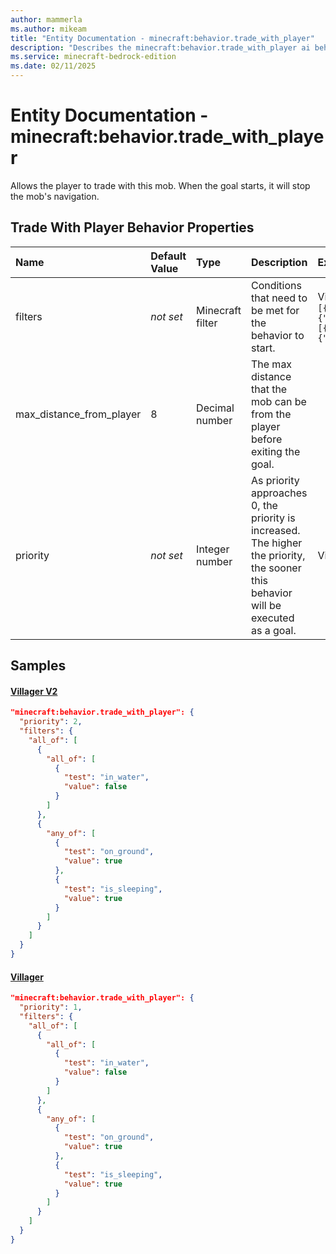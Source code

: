 ```yaml
---
author: mammerla
ms.author: mikeam
title: "Entity Documentation - minecraft:behavior.trade_with_player"
description: "Describes the minecraft:behavior.trade_with_player ai behavior component"
ms.service: minecraft-bedrock-edition
ms.date: 02/11/2025 
---
```


# Entity Documentation - minecraft:behavior.trade_with_player

Allows the player to trade with this mob. When the goal starts, it will stop the mob's navigation.


## Trade With Player Behavior Properties

|Name       |Default Value |Type |Description |Example Values |
|:----------|:-------------|:----|:-----------|:------------- |
| filters | *not set* | Minecraft filter | Conditions that need to be met for the behavior to start. | Villager V2: `{"all_of":[{"all_of":[{"test":"in_water","value":false}]},{"any_of":[{"test":"on_ground","value":true},{"test":"is_sleeping","value":true}]}]}` | 
| max_distance_from_player | 8 | Decimal number | The max distance that the mob can be from the player before exiting the goal. |  | 
| priority | *not set* | Integer number | As priority approaches 0, the priority is increased. The higher the priority, the sooner this behavior will be executed as a goal. | Villager V2: `2`, Villager: `1` | 

## Samples

#### [Villager V2](https://github.com/Mojang/bedrock-samples/tree/preview/behavior_pack/entities/villager_v2.json)


```json
"minecraft:behavior.trade_with_player": {
  "priority": 2,
  "filters": {
    "all_of": [
      {
        "all_of": [
          {
            "test": "in_water",
            "value": false
          }
        ]
      },
      {
        "any_of": [
          {
            "test": "on_ground",
            "value": true
          },
          {
            "test": "is_sleeping",
            "value": true
          }
        ]
      }
    ]
  }
}
```

#### [Villager](https://github.com/Mojang/bedrock-samples/tree/preview/behavior_pack/entities/villager.json)


```json
"minecraft:behavior.trade_with_player": {
  "priority": 1,
  "filters": {
    "all_of": [
      {
        "all_of": [
          {
            "test": "in_water",
            "value": false
          }
        ]
      },
      {
        "any_of": [
          {
            "test": "on_ground",
            "value": true
          },
          {
            "test": "is_sleeping",
            "value": true
          }
        ]
      }
    ]
  }
}
```
